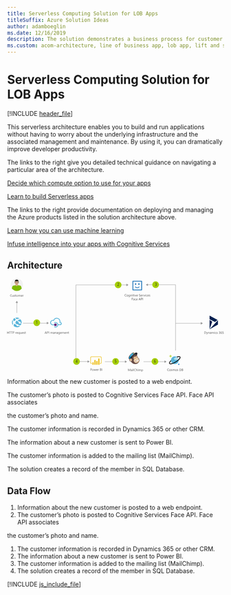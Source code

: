 ```yaml
---
title: Serverless Computing Solution for LOB Apps
titleSuffix: Azure Solution Ideas
author: adamboeglin
ms.date: 12/16/2019
description: The solution demonstrates a business process for customer onboarding. This serverless architecture enables you to build and run applications without having to worry about the underlying infrastructure and the associated management and maintenance. By using it, you can dramatically improve developer productivity.
ms.custom: acom-architecture, line of business app, lob app, lift and shift cloud strategy, cloud migration, cloud innovation, lift and shift solution, lift and shift strategy, interactive-diagram, 'https://azure.microsoft.com/solutions/architecture/onboarding-customers-with-a-cloud-native-serverless-architecture/'
---
```

# Serverless Computing Solution for LOB Apps

[!INCLUDE [header_file](../header.md)]

This serverless architecture enables you to build and run applications without having to worry about the underlying infrastructure and the associated management and maintenance. By using it, you can dramatically improve developer productivity.

The links to the right give you detailed technical guidance on navigating a particular area of the architecture.

[Decide which compute option to use for your apps](/azure/architecture/guide/technology-choices/compute-overview/)

[Learn to build Serverless apps](/azure/azure-functions/)

The links to the right provide documentation on deploying and managing the Azure products listed in the solution architecture above.

[Learn how you can use machine learning](/azure/machine-learning/preview/)

[Infuse intelligence into your apps with Cognitive Services](/azure/#pivot=products&panel=cognitive)

## Architecture

<svg class="architecture-diagram" aria-labelledby="onboarding-customers-with-a-cloud-native-serverless-architecture"  viewbox="0 0 942 405"  xmlns="http://www.w3.org/2000/svg">
    <g fill="none" fill-rule="evenodd">
        <path d="M46.965 105.807L41.73 96.74l-5.237 9.067h4.487v43.143h1.5v-43.143z" fill="#969696"/>
        <path d="M6.22 229.498v4.299H1.15v-4.3h-1.15v9.804h1.15v-4.471H6.22v4.47h1.148v-9.802zm9.516 1.039h-2.83v8.764h-1.149v-8.764H8.934v-1.04h6.802zm7.587 0h-2.83v8.764h-1.149v-8.764h-2.823v-1.04h6.802zm2.687 0v4.02h1.203c.793 0 1.398-.182 1.815-.544.417-.362.626-.874.626-1.535 0-1.294-.766-1.941-2.297-1.941H26.01zm0 5.059v3.705h-1.148v-9.803h2.693c1.048 0 1.86.255 2.437.766.577.51.865 1.23.865 2.16 0 .929-.321 1.69-.961 2.283-.64.592-1.505.889-2.594.889H26.01zm14.027-2.161c-.196-.15-.479-.226-.848-.226-.478 0-.878.226-1.199.677-.322.451-.482 1.067-.482 1.846v3.568h-1.12v-7h1.12v1.443h.027c.16-.493.403-.876.731-1.152a1.669 1.669 0 011.101-.414c.292 0 .515.032.67.096v1.162zm5.316 1.695c-.004-.647-.16-1.15-.468-1.51-.308-.36-.735-.54-1.282-.54-.529 0-.978.188-1.347.567-.369.378-.597.872-.683 1.483h3.78zm1.148.95H41.56c.017.78.227 1.381.628 1.805.401.424.953.636 1.654.636.79 0 1.514-.26 2.175-.78v1.053c-.616.447-1.43.67-2.44.67-.99 0-1.766-.318-2.331-.954-.566-.635-.849-1.53-.849-2.683 0-1.089.31-1.976.927-2.662.618-.686 1.384-1.029 2.3-1.029.917 0 1.625.296 2.126.89.502.591.752 1.414.752 2.466v.588zm6.55.069v-1.02c0-.573-.188-1.058-.564-1.455-.376-.396-.853-.594-1.432-.594-.674 0-1.208.249-1.6.748-.392.499-.588 1.202-.588 2.109 0 .807.189 1.439.568 1.897a1.81 1.81 0 001.463.687c.656 0 1.179-.225 1.569-.673.389-.45.584-1.015.584-1.7zm1.12 6.37h-1.12v-4.422h-.027c-.488.912-1.285 1.367-2.393 1.367-.88 0-1.585-.313-2.116-.94-.53-.626-.796-1.48-.796-2.56 0-1.162.29-2.09.875-2.785.583-.695 1.367-1.043 2.352-1.043.957 0 1.649.379 2.078 1.135h.027v-.971h1.12v10.22zm7.93-3.219h-1.12v-1.107h-.027c-.465.847-1.185 1.271-2.161 1.271-1.668 0-2.502-.994-2.502-2.98V232.3h1.115v4.006c0 1.476.565 2.215 1.695 2.215.547 0 .997-.202 1.35-.605.353-.404.53-.93.53-1.583V232.3h1.12v7zm6.74-4.17c-.003-.647-.16-1.15-.467-1.51-.308-.36-.735-.54-1.282-.54-.53 0-.978.188-1.347.567-.37.378-.597.872-.683 1.483h3.78zm1.149.95h-4.942c.018.78.228 1.381.629 1.805.4.424.953.636 1.654.636.789 0 1.513-.26 2.174-.78v1.053c-.615.447-1.43.67-2.44.67-.99 0-1.766-.318-2.331-.954-.565-.635-.848-1.53-.848-2.683 0-1.089.309-1.976.926-2.662.618-.686 1.384-1.029 2.3-1.029.917 0 1.625.296 2.126.89.502.591.752 1.414.752 2.466v.588zm1.272 2.967v-1.203a3.32 3.32 0 002.017.677c.984 0 1.476-.328 1.476-.985a.856.856 0 00-.126-.475 1.273 1.273 0 00-.342-.345c-.144-.1-.312-.19-.506-.27-.194-.08-.402-.163-.625-.25a8.043 8.043 0 01-.817-.372 2.483 2.483 0 01-.588-.424 1.58 1.58 0 01-.356-.537 1.911 1.911 0 01-.12-.704c0-.328.076-.618.226-.87.15-.254.35-.466.602-.637.25-.17.536-.3.858-.386.32-.087.653-.13.994-.13.606 0 1.149.105 1.627.314v1.135c-.515-.337-1.107-.506-1.777-.506-.21 0-.4.024-.567.072a1.371 1.371 0 00-.434.202.923.923 0 00-.281.311.818.818 0 00-.1.4c0 .182.034.335.1.458s.163.232.29.328c.128.095.283.182.466.26.182.077.389.161.622.252.31.12.588.241.834.366.246.126.455.267.629.424.173.157.306.338.399.543.094.206.14.45.14.732 0 .346-.076.647-.228.902a1.956 1.956 0 01-.612.636c-.256.168-.55.294-.882.376a4.356 4.356 0 01-1.046.123c-.72 0-1.344-.139-1.873-.417m9.611.185c-.264.146-.613.219-1.046.219-1.226 0-1.839-.684-1.839-2.051v-4.143h-1.203v-.957h1.203v-1.71l1.121-.361v2.07h1.764v.958h-1.764v3.945c0 .469.08.804.24 1.005.159.2.423.3.793.3.282 0 .526-.077.731-.232v.957zm88.136-3.712l-1.538-4.177a3.98 3.98 0 01-.15-.656h-.028a3.622 3.622 0 01-.157.656l-1.524 4.177h3.397zm2.687 3.78h-1.272l-1.039-2.748h-4.156l-.978 2.748h-1.278l3.76-9.802h1.19l3.773 9.802zm2.59-8.763v4.02h1.204c.793 0 1.398-.182 1.815-.544.417-.362.626-.874.626-1.535 0-1.294-.766-1.941-2.297-1.941h-1.347zm0 5.059v3.705h-1.147v-9.803h2.693c1.048 0 1.86.255 2.437.766.577.51.865 1.23.865 2.16 0 .929-.321 1.69-.961 2.283-.64.592-1.505.889-2.594.889h-1.292zm6.693 3.704h1.148v-9.803h-1.148zm17.35 0h-1.121v-4.02c0-.774-.12-1.335-.36-1.68-.238-.347-.641-.52-1.206-.52-.478 0-.885.218-1.22.656-.335.437-.502.961-.502 1.572v3.992h-1.121v-4.156c0-1.377-.531-2.065-1.593-2.065-.492 0-.898.206-1.217.62-.32.412-.478.948-.478 1.61v3.991h-1.121v-7h1.12v1.107h.028c.497-.847 1.22-1.27 2.174-1.27a2.027 2.027 0 011.982 1.448c.52-.966 1.295-1.449 2.324-1.449 1.54 0 2.31.95 2.31 2.851v4.313zm6.008-3.54l-1.688.231c-.52.073-.912.202-1.176.387-.264.184-.397.511-.397.981 0 .341.122.621.366.837.244.216.568.325.974.325.556 0 1.015-.195 1.378-.585.362-.389.543-.883.543-1.48v-.697zm1.121 3.54h-1.12v-1.094h-.028c-.488.84-1.206 1.258-2.154 1.258-.697 0-1.243-.184-1.637-.554-.394-.369-.59-.859-.59-1.469 0-1.308.77-2.069 2.31-2.284l2.098-.294c0-1.189-.48-1.784-1.442-1.784-.844 0-1.604.287-2.284.862v-1.149c.688-.437 1.481-.656 2.38-.656 1.644 0 2.467.871 2.467 2.611v4.553zm7.923 0h-1.12v-3.992c0-1.486-.544-2.229-1.628-2.229-.56 0-1.024.211-1.39.633-.368.421-.55.953-.55 1.596v3.992h-1.123v-7h1.122v1.162h.027c.53-.884 1.294-1.326 2.297-1.326.765 0 1.351.247 1.757.742.405.494.608 1.21.608 2.143v4.28zm6.002-3.54l-1.688.231c-.52.073-.912.202-1.176.387-.264.184-.397.511-.397.981 0 .341.122.621.366.837.244.216.568.325.974.325.556 0 1.015-.195 1.378-.585.362-.389.543-.883.543-1.48v-.697zm1.121 3.54h-1.12v-1.094h-.028c-.488.84-1.206 1.258-2.154 1.258-.697 0-1.243-.184-1.637-.554-.394-.369-.59-.859-.59-1.469 0-1.308.77-2.069 2.31-2.284l2.098-.294c0-1.189-.48-1.784-1.442-1.784-.844 0-1.604.287-2.284.862v-1.149c.688-.437 1.481-.656 2.38-.656 1.644 0 2.467.871 2.467 2.611v4.553zm6.966-3.165v-1.032c0-.556-.188-1.032-.564-1.429a1.858 1.858 0 00-1.405-.595c-.693 0-1.235.252-1.627.756-.392.503-.588 1.21-.588 2.115 0 .78.188 1.403.564 1.87.376.467.874.701 1.494.701.63 0 1.141-.223 1.535-.67.394-.447.591-1.019.591-1.716zm1.121 2.604c0 2.571-1.23 3.856-3.69 3.856-.867 0-1.624-.164-2.27-.492v-1.12c.788.436 1.54.655 2.255.655 1.723 0 2.584-.916 2.584-2.748v-.766h-.027c-.534.893-1.336 1.34-2.407 1.34-.87 0-1.57-.31-2.102-.933-.53-.622-.796-1.457-.796-2.505 0-1.19.286-2.136.858-2.837.572-.702 1.354-1.053 2.348-1.053.943 0 1.643.378 2.1 1.135h.026v-.97h1.121v6.438zm6.747-3.609c-.004-.647-.16-1.15-.468-1.51-.308-.36-.735-.54-1.282-.54-.529 0-.978.188-1.347.567-.369.378-.597.872-.683 1.483h3.78zm1.148.95h-4.942c.018.78.228 1.381.63 1.805.4.424.952.636 1.653.636.79 0 1.513-.26 2.174-.78v1.053c-.615.447-1.429.67-2.44.67-.989 0-1.766-.318-2.33-.954-.566-.635-.849-1.53-.849-2.683 0-1.089.31-1.976.926-2.662.618-.686 1.384-1.029 2.301-1.029.916 0 1.624.296 2.125.89.502.591.752 1.414.752 2.466v.588zm11.636 3.22H247v-4.02c0-.774-.12-1.335-.36-1.68-.238-.347-.641-.52-1.206-.52-.478 0-.885.218-1.22.656-.335.437-.502.961-.502 1.572v3.992h-1.121v-4.156c0-1.377-.531-2.065-1.593-2.065-.492 0-.898.206-1.217.62-.32.412-.478.948-.478 1.61v3.991h-1.121v-7h1.12v1.107h.028c.497-.847 1.22-1.27 2.174-1.27a2.027 2.027 0 011.982 1.448c.52-.966 1.295-1.449 2.324-1.449 1.54 0 2.31.95 2.31 2.851v4.313zm6.596-4.17c-.004-.647-.16-1.15-.468-1.51-.308-.36-.735-.54-1.282-.54-.529 0-.978.188-1.347.567-.369.378-.597.872-.683 1.483h3.78zm1.148.95h-4.942c.018.78.228 1.381.63 1.805.4.424.952.636 1.653.636.79 0 1.513-.26 2.174-.78v1.053c-.615.447-1.429.67-2.44.67-.989 0-1.766-.318-2.33-.954-.566-.635-.849-1.53-.849-2.683 0-1.089.31-1.976.926-2.662.618-.686 1.384-1.029 2.301-1.029.916 0 1.624.296 2.125.89.502.591.752 1.414.752 2.466v.588zm7.507 3.22h-1.121v-3.992c0-1.486-.543-2.229-1.627-2.229-.561 0-1.024.211-1.391.633-.367.421-.55.953-.55 1.596v3.992h-1.122v-7h1.122v1.162h.027c.529-.884 1.294-1.326 2.297-1.326.765 0 1.35.247 1.757.742.405.494.608 1.21.608 2.143v4.28zm5.359-.068c-.264.146-.613.219-1.046.219-1.226 0-1.84-.684-1.84-2.051v-4.143h-1.202v-.957h1.203v-1.71l1.12-.361v2.07h1.765v.958h-1.764v3.945c0 .469.08.804.24 1.005.159.2.423.3.793.3.282 0 .526-.077.73-.232v.957z" fill="#525252"/>
        <path d="M54.552 206.769c-3.796 2.95-8.42 4.417-12.82 4.417-6.313 0-12.611-2.934-16.596-8.195-7.143-9.248-5.47-22.48 3.778-29.416a21.09 21.09 0 0112.819-4.399c6.298 0 12.594 2.933 16.597 8.177 7.143 9.248 5.45 22.48-3.778 29.416" fill="#59B4D9"/>
        <path d="M50.548 193.95c1.691 1.898 4.417 2.312 6.521.845 0-.206 0-.206.208-.414 2.105 1.467 3.364 2.52 4.192 2.934.225-.622.432-1.26.64-1.674-.847-.639-2.106-1.69-3.573-2.95.414-1.467.207-2.933-.638-4.4-1.467-1.69-3.986-2.105-5.883-1.052-2.088-1.898-4.607-4.209-6.918-6.522 7.555-4.192 13.024-3.57 13.024-3.57-.844-1.26-1.896-2.312-2.949-3.14-3.364-.432-8.4-.432-14.078 2.518-1.88-1.898-3.778-4.003-5.884-6.314-.828.224-1.88.637-2.725 1.052 1.466 2.312 3.364 4.831 5.676 7.143-1.898 1.483-4.003 3.157-5.884 5.055-.207.413-.43.621-.637.828-1.26-.207-2.312-.207-3.572.224-1.88-4.002-1.673-7.367-1.466-9.04-.846.845-1.467 1.673-2.105 2.726-.62 2.105-.62 5.037.845 8.401-1.69 2.312-1.898 5.47 0 7.781 0 .208.207.414.414.621-.828 2.536-1.259 5.055-1.259 7.367.207.207.207.414.431.622 1.035 1.26 2.312 2.518 3.348 3.364 0-2.312.223-5.676 1.483-9.455 1.053 0 2.088-.207 2.933-.638.638.638 1.26 1.053 1.69 1.484 2.09 1.673 4.193 2.933 6.297 3.985-.206 1.052 0 2.105.622 2.95 1.483 1.881 4.21 2.088 5.883.828.431-.414.845-.62 1.052-1.052 3.158.638 6.09.845 8.195.845.431 0 1.898-2.105 2.743-3.364-1.276.207-5.262.845-10.3-.62-.207-.639-.43-1.26-.845-1.692-1.258-1.88-3.778-2.088-5.468-1.052-1.882-.828-3.779-2.088-5.867-3.779-.223-.206-.638-.62-1.052-.845 1.26-1.88 1.26-4.399.207-6.297.207-.414.622-.62.845-.846 1.881-1.673 3.78-3.139 5.452-4.399l-.206-.207.206.207c2.52 2.52 5.47 4.831 7.988 6.711-.639 1.484-.639 3.365.414 4.831" fill="#FFF"/>
        <path d="M207.385 199.105h-8.9c-4.4 0-8-3.6-8-8.1s3.4-8.1 8-8.1c.799 0 1.7.2 2.7.3l1.7.5.5-1.7c1.6-5.2 6.6-8.4 12.3-8.4 6.9 0 12.2 5.3 12.2 12.2 0 1.1-.2 2.2-.5 3.3l-.7 2.5 2.7-.3h.5c2 0 3.6 1.7 3.6 3.6 0 1.9-1.4 3.3-3.1 3.6h-8.9c-.3-2.5-1.6-4.7-3.3-6.4-2.2-2.2-5.2-3.5-8.3-3.5-2.2 0-4.4.6-6.101 1.7l1.9 3c1.4-.8 2.8-1.1 4.4-1.1 2.2 0 4.4.8 5.8 2.5 1.6 1.6 2.5 3.6 2.5 5.8 0 2.2-.8 4.4-2.5 5.8-1.6 1.7-3.6 2.5-5.8 2.5-1.6 0-3.1-.5-4.4-1.4l-1.9 3c1.9 1.1 4.1 1.9 6.1 1.9 3.1 0 6.1-1.1 8.3-3.4 1.9-1.9 3-4.4 3.3-7h9.3c3.6-.3 6.3-3.4 6.3-7.2 0-3-2.8-5.8-6.1-6.4.2-.6.2-.9.2-1.9 0-8.8-6.2-15.8-16.1-15.8-6.3 0-11.9 3.6-14.2 9.4-.8 0-1.4-.3-2.3-.3-6.5-.1-11.7 4.9-11.7 11.3 0 6.3 5.2 11.3 11.4 11.3h9.8l-.7-3.2z" fill="#59B4D9"/>
        <path d="M209.685 194.806a5.6 5.6 0 110 11.2 5.6 5.6 0 010-11.2" fill="#68217A"/>
        <path d="M517.986 76.926c-.725.383-1.627.574-2.707.574-1.395 0-2.511-.449-3.35-1.346-.838-.898-1.257-2.076-1.257-3.535 0-1.568.47-2.834 1.415-3.8.943-.967 2.139-1.45 3.588-1.45.93 0 1.7.135 2.31.404v1.223a4.686 4.686 0 00-2.323-.588c-1.126 0-2.038.376-2.738 1.128-.7.752-1.05 1.757-1.05 3.015 0 1.194.328 2.146.982 2.854.653.71 1.51 1.063 2.573 1.063.985 0 1.837-.219 2.557-.656v1.114zm4.853-5.81c-.72 0-1.29.245-1.709.735-.419.49-.629 1.165-.629 2.027 0 .829.212 1.483.636 1.962.424.478.991.717 1.702.717.725 0 1.282-.234 1.671-.704.39-.47.585-1.137.585-2.003 0-.875-.195-1.55-.585-2.023-.389-.474-.946-.711-1.67-.711m-.083 6.385c-1.035 0-1.86-.327-2.478-.981-.618-.654-.926-1.521-.926-2.601 0-1.176.321-2.095.964-2.755.642-.661 1.51-.991 2.604-.991 1.043 0 1.858.32 2.444.964.585.642.878 1.533.878 2.672 0 1.117-.315 2.01-.946 2.683-.632.673-1.478 1.009-2.54 1.009m10.131-3.33V73.14c0-.556-.188-1.032-.564-1.429a1.858 1.858 0 00-1.405-.595c-.693 0-1.235.252-1.627.756-.392.503-.588 1.21-.588 2.115 0 .78.188 1.403.564 1.87.376.467.874.701 1.494.701.63 0 1.141-.223 1.535-.67.394-.447.591-1.019.591-1.716zm1.121 2.604c0 2.571-1.23 3.856-3.69 3.856-.867 0-1.624-.164-2.27-.492v-1.12c.788.436 1.54.655 2.255.655 1.723 0 2.584-.916 2.584-2.748v-.766h-.027c-.534.893-1.336 1.34-2.407 1.34-.87 0-1.57-.31-2.102-.933-.53-.622-.796-1.457-.796-2.505 0-1.19.286-2.136.858-2.837.572-.702 1.354-1.053 2.348-1.053.943 0 1.643.378 2.1 1.135h.026v-.97h1.121v6.438zm8.08.561h-1.12v-3.992c0-1.486-.544-2.229-1.628-2.229-.56 0-1.024.211-1.39.633-.368.421-.55.953-.55 1.596v3.992h-1.123v-7h1.122v1.162h.027c.53-.884 1.294-1.326 2.297-1.326.765 0 1.351.247 1.757.742.405.494.608 1.21.608 2.143v4.28zm2.113 0h1.121v-7h-1.121v7zm.574-8.777a.709.709 0 01-.513-.205.694.694 0 01-.212-.52c0-.209.071-.383.212-.523a.703.703 0 01.513-.208.724.724 0 01.738.731.694.694 0 01-.215.513.72.72 0 01-.523.212zm6.063 8.709c-.264.146-.613.219-1.046.219-1.226 0-1.839-.684-1.839-2.051v-4.143h-1.203v-.957h1.203v-1.709l1.121-.362v2.071h1.764v.957h-1.764v3.945c0 .469.08.804.24 1.005.16.2.423.3.793.3.282 0 .526-.077.731-.232v.957zm1.498.068h1.121v-7h-1.121v7zm.574-8.777a.709.709 0 01-.513-.205.694.694 0 01-.212-.52c0-.209.071-.383.212-.523a.703.703 0 01.513-.208.724.724 0 01.738.731.694.694 0 01-.215.513.72.72 0 01-.523.212zm8.319 1.777l-2.789 7h-1.101l-2.652-7h1.23l1.778 5.086c.132.373.214.7.246.977h.027c.046-.35.119-.667.219-.95l1.859-5.113h1.183zm5.61 2.83c-.003-.646-.16-1.15-.467-1.51-.308-.36-.735-.54-1.282-.54-.53 0-.978.188-1.347.567-.37.378-.597.872-.683 1.483h3.78zm1.149.95h-4.942c.018.78.228 1.382.629 1.806.4.424.953.636 1.654.636.789 0 1.513-.26 2.174-.78v1.052c-.615.448-1.43.67-2.44.67-.99 0-1.766-.317-2.331-.953-.565-.635-.848-1.53-.848-2.683 0-1.09.309-1.976.926-2.662.618-.686 1.384-1.03 2.3-1.03.917 0 1.625.297 2.126.89.502.592.752 1.415.752 2.467v.588zm5.223 2.824v-1.354c.155.137.34.26.557.37.216.109.444.2.684.276.239.076.479.134.72.175.243.04.466.06.67.06.707 0 1.235-.13 1.583-.392.349-.262.523-.64.523-1.131 0-.264-.058-.495-.174-.691a1.962 1.962 0 00-.482-.536 4.766 4.766 0 00-.728-.465c-.28-.148-.582-.304-.906-.468-.342-.174-.66-.35-.957-.527a4.094 4.094 0 01-.772-.588 2.441 2.441 0 01-.516-.728 2.239 2.239 0 01-.188-.953c0-.447.098-.835.294-1.166.195-.33.453-.602.772-.817a3.517 3.517 0 011.09-.478 4.987 4.987 0 011.248-.157c.966 0 1.67.116 2.112.348v1.292c-.578-.401-1.322-.601-2.228-.601-.251 0-.502.026-.752.078a2.124 2.124 0 00-.67.257c-.196.118-.356.27-.48.458s-.183.414-.183.683c0 .25.047.468.14.65.093.182.23.348.414.499.182.15.404.296.666.437.262.14.564.297.906.465.35.173.683.356.998.547.314.19.59.403.827.636.237.232.425.489.564.772.139.283.208.606.208.97 0 .484-.094.893-.283 1.228a2.334 2.334 0 01-.766.817 3.34 3.34 0 01-1.111.454 6.043 6.043 0 01-1.326.14c-.155 0-.346-.012-.574-.037a8.095 8.095 0 01-.697-.11 5.663 5.663 0 01-.674-.177 2.116 2.116 0 01-.51-.236m12.224-3.773c-.004-.648-.161-1.152-.468-1.512-.308-.36-.735-.54-1.282-.54-.53 0-.978.19-1.347.569-.37.377-.597.871-.683 1.482h3.78zm1.148.95h-4.942c.018.778.228 1.38.629 1.804.4.425.953.637 1.654.637.789 0 1.513-.26 2.174-.78v1.052c-.615.448-1.43.67-2.44.67-.99 0-1.766-.317-2.331-.953-.565-.635-.848-1.53-.848-2.683 0-1.09.309-1.976.926-2.662.618-.686 1.384-1.03 2.3-1.03.917 0 1.625.297 2.126.89.502.592.752 1.415.752 2.467v.588zm5.346-2.646c-.196-.15-.48-.226-.848-.226-.478 0-.878.226-1.2.677-.321.451-.481 1.067-.481 1.846v3.568h-1.121v-7h1.12v1.443h.028c.16-.493.403-.876.73-1.152a1.669 1.669 0 011.102-.414c.292 0 .515.032.67.096v1.162zm7.28-1.135l-2.79 7h-1.1l-2.652-7h1.23l1.777 5.086c.132.373.214.7.246.977h.027c.046-.35.12-.667.22-.95l1.859-5.113h1.183zm1.203 7h1.121v-7h-1.121v7zm.574-8.777a.709.709 0 01-.513-.205.694.694 0 01-.212-.52c0-.209.071-.383.212-.523a.703.703 0 01.513-.208.724.724 0 01.738.731.694.694 0 01-.215.513.72.72 0 01-.523.212zm7.588 8.456c-.538.324-1.176.485-1.914.485-.998 0-1.804-.324-2.417-.974-.612-.649-.92-1.49-.92-2.526 0-1.152.332-2.079.992-2.778.66-.7 1.543-1.05 2.646-1.05.615 0 1.157.114 1.627.342v1.148c-.52-.364-1.076-.546-1.668-.546-.716 0-1.303.256-1.761.77-.458.511-.687 1.185-.687 2.02 0 .82.216 1.466.646 1.94.43.474 1.009.711 1.733.711.61 0 1.185-.203 1.723-.608v1.066zm6.173-3.849c-.004-.646-.161-1.15-.468-1.51-.308-.36-.735-.54-1.282-.54-.53 0-.978.188-1.347.567-.37.378-.597.872-.683 1.483h3.78zm1.148.95h-4.942c.018.78.228 1.382.629 1.806.4.424.953.636 1.654.636.789 0 1.513-.26 2.174-.78v1.052c-.615.448-1.43.67-2.44.67-.99 0-1.766-.317-2.331-.953-.565-.635-.848-1.53-.848-2.683 0-1.09.309-1.976.926-2.662.618-.686 1.384-1.03 2.3-1.03.917 0 1.625.297 2.126.89.502.592.752 1.415.752 2.467v.588zm1.272 2.968V75.88a3.32 3.32 0 002.017.678c.984 0 1.476-.329 1.476-.986a.856.856 0 00-.126-.474 1.273 1.273 0 00-.342-.345c-.144-.1-.312-.19-.506-.27-.194-.08-.402-.163-.625-.25a8.043 8.043 0 01-.817-.372 2.483 2.483 0 01-.588-.424 1.58 1.58 0 01-.356-.537 1.911 1.911 0 01-.12-.705c0-.327.076-.617.226-.87.15-.253.35-.465.602-.636.25-.171.536-.3.858-.386.32-.087.653-.13.994-.13.606 0 1.149.105 1.627.314v1.135c-.515-.337-1.107-.506-1.777-.506-.21 0-.4.024-.567.072a1.371 1.371 0 00-.434.202.923.923 0 00-.281.31.818.818 0 00-.1.4c0 .183.034.336.1.459s.163.232.29.328c.128.095.283.182.466.259.182.078.389.162.622.253.31.119.588.24.834.366s.455.267.629.424c.173.157.306.338.399.543.094.206.14.449.14.732 0 .346-.076.647-.228.902a1.956 1.956 0 01-.612.636c-.256.168-.55.294-.882.376a4.356 4.356 0 01-1.046.123c-.72 0-1.344-.14-1.873-.417m-70.524 8.288h-3.828v3.392h3.54v1.032h-3.54v4.34h-1.15v-9.802h4.978zm5.08 5.223l-1.688.232c-.52.073-.912.202-1.176.387-.264.184-.397.511-.397.981 0 .341.122.621.366.837.244.216.568.325.974.325.556 0 1.015-.195 1.378-.585.362-.389.543-.883.543-1.48v-.697zm1.121 3.541h-1.12v-1.094h-.028c-.488.84-1.206 1.258-2.154 1.258-.697 0-1.243-.184-1.637-.554-.394-.369-.59-.859-.59-1.469 0-1.308.77-2.069 2.31-2.284l2.098-.294c0-1.189-.48-1.784-1.442-1.784-.844 0-1.604.287-2.284.862v-1.149c.688-.437 1.481-.656 2.38-.656 1.644 0 2.467.871 2.467 2.611v4.553zm6.884-.321c-.538.324-1.176.485-1.914.485-.998 0-1.804-.324-2.417-.974-.612-.65-.919-1.491-.919-2.526 0-1.152.331-2.08.991-2.778.661-.7 1.543-1.05 2.646-1.05.615 0 1.157.114 1.627.342v1.148c-.52-.364-1.076-.546-1.668-.546-.716 0-1.303.256-1.761.769-.458.512-.687 1.186-.687 2.02 0 .82.216 1.467.646 1.94.431.475 1.009.712 1.733.712.611 0 1.185-.203 1.723-.608v1.066zm6.173-3.849c-.004-.647-.161-1.15-.468-1.51-.308-.36-.735-.54-1.282-.54-.53 0-.978.188-1.347.567-.37.378-.597.872-.683 1.483h3.78zm1.148.95h-4.942c.018.78.228 1.381.629 1.805.4.424.953.636 1.654.636.789 0 1.513-.26 2.174-.78v1.053c-.615.447-1.43.67-2.44.67-.99 0-1.766-.318-2.331-.954-.565-.635-.848-1.53-.848-2.683 0-1.089.309-1.976.926-2.662.618-.686 1.384-1.029 2.3-1.029.917 0 1.625.296 2.126.89.502.591.752 1.414.752 2.466v.588zm10.582-.56l-1.538-4.177a3.98 3.98 0 01-.15-.656h-.028a3.622 3.622 0 01-.157.656l-1.524 4.177h3.397zm2.687 3.78h-1.272l-1.039-2.748h-4.156l-.978 2.748h-1.278l3.76-9.802h1.19l3.773 9.802zm2.59-8.763v4.02h1.204c.793 0 1.398-.183 1.815-.545.417-.361.626-.873.626-1.534 0-1.294-.766-1.941-2.297-1.941h-1.347zm0 5.058v3.706h-1.147v-9.804h2.693c1.048 0 1.86.256 2.437.767.577.51.865 1.23.865 2.16 0 .928-.321 1.69-.961 2.282-.64.593-1.505.89-2.594.89h-1.292zm6.694 3.705h1.148v-9.803h-1.148zM363.404 390.811v4.02h1.203c.793 0 1.398-.182 1.815-.544.417-.362.626-.874.626-1.535 0-1.294-.766-1.941-2.297-1.941h-1.347zm0 5.059v3.705h-1.148v-9.803h2.693c1.048 0 1.86.255 2.437.766.577.51.865 1.23.865 2.16 0 .929-.32 1.691-.96 2.283-.64.592-1.506.889-2.595.889h-1.292zm9.032-2.516c-.72 0-1.29.245-1.709.735-.419.49-.629 1.165-.629 2.027 0 .829.212 1.483.636 1.962.424.478.991.717 1.702.717.725 0 1.282-.234 1.671-.704.39-.469.585-1.137.585-2.003 0-.875-.195-1.549-.585-2.023-.389-.474-.946-.711-1.671-.711m-.082 6.385c-1.035 0-1.86-.327-2.478-.981-.618-.654-.926-1.521-.926-2.601 0-1.176.321-2.095.964-2.755.642-.661 1.51-.991 2.604-.991 1.043 0 1.858.321 2.444.964.585.642.878 1.533.878 2.672 0 1.117-.315 2.011-.946 2.683-.632.673-1.478 1.009-2.54 1.009m14.096-7.164l-2.1 7h-1.161l-1.442-5.011a3.213 3.213 0 01-.11-.65h-.027a3.088 3.088 0 01-.143.637l-1.566 5.024h-1.121l-2.12-7h1.177l1.449 5.264c.045.159.078.369.096.629h.054c.014-.201.055-.415.123-.643l1.614-5.25h1.025l1.449 5.277c.046.169.08.379.103.629h.054c.01-.177.048-.387.117-.63l1.422-5.276h1.107zm5.72 2.83c-.004-.647-.161-1.151-.468-1.511-.308-.36-.735-.54-1.282-.54-.53 0-.978.189-1.347.568-.37.378-.597.872-.683 1.483h3.78zm1.148.95h-4.942c.018.779.228 1.38.629 1.805.4.424.953.636 1.654.636.789 0 1.513-.26 2.174-.78v1.053c-.615.447-1.43.67-2.44.67-.99 0-1.766-.318-2.331-.954-.565-.635-.848-1.53-.848-2.683 0-1.09.309-1.976.926-2.662.618-.686 1.384-1.03 2.3-1.03.917 0 1.625.297 2.126.89.502.592.752 1.415.752 2.467v.588zm5.346-2.646c-.196-.15-.479-.226-.848-.226-.478 0-.878.226-1.199.677-.322.451-.482 1.067-.482 1.846v3.568h-1.12v-7h1.12v1.443h.027c.16-.493.403-.876.731-1.152a1.669 1.669 0 011.101-.414c.292 0 .515.032.67.096v1.162zm6.35 1.3v3.526h1.56c.674 0 1.197-.159 1.568-.478.372-.319.558-.757.558-1.313 0-1.157-.79-1.736-2.366-1.736h-1.32zm0-4.198v3.165h1.177c.629 0 1.123-.152 1.483-.455.36-.303.54-.73.54-1.282 0-.952-.626-1.428-1.88-1.428h-1.32zm-1.147 8.763v-9.802h2.789c.847 0 1.52.207 2.016.622.497.414.745.954.745 1.62 0 .556-.15 1.04-.451 1.45-.301.41-.715.701-1.244.874v.027c.66.078 1.189.328 1.586.75.396.42.595.97.595 1.643 0 .838-.301 1.518-.903 2.037-.601.52-1.36.78-2.276.78h-2.857zm8.025.001h1.148v-9.803h-1.148z" fill="#525252"/>
        <path d="M404.618 369.22h-.986v-1.966h.986a3.788 3.788 0 003.782-3.782v-20.088a3.788 3.788 0 00-3.782-3.782h-37.253a3.789 3.789 0 00-3.784 3.782v20.086a3.789 3.789 0 003.784 3.782h.983v1.966h-.983a5.751 5.751 0 01-5.75-5.746v-20.088a5.756 5.756 0 015.75-5.75h37.253a5.755 5.755 0 015.748 5.75v20.086a5.753 5.753 0 01-5.748 5.75" fill="#EDBD11"/>
        <path d="M373.404 374.125a2.67 2.67 0 002.67-2.669l-.002-6.153a2.67 2.67 0 00-5.339.002l.002 6.151a2.67 2.67 0 002.67 2.67m8.39 0a2.67 2.67 0 002.669-2.67l-.002-15.794a2.669 2.669 0 10-5.337 0v15.794a2.67 2.67 0 002.67 2.67m16.784-.078a2.67 2.67 0 002.67-2.67l-.003-22.366a2.67 2.67 0 00-5.339 0l.002 22.368a2.672 2.672 0 002.67 2.668m-8.39.077a2.67 2.67 0 002.67-2.669l-.002-11.73a2.67 2.67 0 00-5.339 0l.003 11.73a2.668 2.668 0 002.669 2.67" fill="#EDBD11"/>
        <path d="M535.657 400.883h-1.142v-6.576c0-.52.032-1.155.096-1.907h-.027c-.11.441-.208.758-.294.95l-3.35 7.533h-.56l-3.343-7.479c-.096-.218-.194-.553-.294-1.004h-.027c.036.392.054 1.032.054 1.921v6.562h-1.107v-9.803h1.517l3.008 6.836c.233.524.383.916.45 1.176h.042c.196-.538.353-.939.472-1.203l3.069-6.809h1.436v9.803zm6.316-3.54l-1.688.231c-.52.073-.912.202-1.176.387-.264.184-.397.511-.397.981 0 .341.122.621.366.837.244.216.568.325.974.325.556 0 1.015-.195 1.378-.585.362-.389.543-.883.543-1.48v-.697zm1.121 3.54h-1.12v-1.094h-.028c-.488.84-1.206 1.258-2.154 1.258-.697 0-1.243-.184-1.637-.554-.394-.369-.59-.859-.59-1.469 0-1.308.77-2.069 2.31-2.284l2.098-.294c0-1.189-.48-1.784-1.442-1.784-.844 0-1.604.287-2.284.862v-1.149c.688-.437 1.481-.656 2.38-.656 1.644 0 2.467.871 2.467 2.611v4.553zm2.113 0h1.121v-7h-1.121v7zm.574-8.777a.709.709 0 01-.513-.205.694.694 0 01-.212-.52c0-.209.071-.383.212-.523a.703.703 0 01.513-.208.724.724 0 01.738.731.694.694 0 01-.215.513.72.72 0 01-.523.212zm2.816 8.777h1.121V390.52h-1.121zm10.213-.41c-.725.383-1.627.574-2.707.574-1.395 0-2.51-.449-3.35-1.346-.838-.898-1.257-2.076-1.257-3.535 0-1.568.471-2.834 1.415-3.8.943-.967 2.14-1.45 3.588-1.45.93 0 1.7.135 2.311.404v1.223a4.686 4.686 0 00-2.324-.588c-1.126 0-2.038.376-2.738 1.128-.7.752-1.049 1.757-1.049 3.015 0 1.194.327 2.146.981 2.854.653.71 1.511 1.063 2.573 1.063.985 0 1.837-.219 2.557-.656v1.114zm7.656.41h-1.12v-4.033c0-1.459-.544-2.188-1.628-2.188-.547 0-1.007.211-1.38.633-.374.421-.56.963-.56 1.623v3.965h-1.123V390.52h1.122v4.525h.027c.537-.884 1.303-1.326 2.297-1.326 1.576 0 2.365.95 2.365 2.851v4.313zm2.113 0h1.121v-7h-1.121v7zm.574-8.777a.709.709 0 01-.513-.205.694.694 0 01-.212-.52c0-.209.071-.383.212-.523a.703.703 0 01.513-.208.724.724 0 01.738.731.694.694 0 01-.215.513.72.72 0 01-.523.212zm12.756 8.777h-1.121v-4.02c0-.774-.12-1.335-.36-1.68-.238-.347-.641-.52-1.206-.52-.478 0-.885.218-1.22.656-.335.437-.502.961-.502 1.572v3.992h-1.121v-4.156c0-1.377-.531-2.065-1.593-2.065-.492 0-.898.206-1.217.62-.32.412-.478.948-.478 1.61v3.991h-1.121v-7h1.12v1.107h.028c.497-.847 1.22-1.27 2.174-1.27a2.027 2.027 0 011.982 1.448c.52-.966 1.295-1.449 2.324-1.449 1.54 0 2.31.95 2.31 2.851v4.313zm3.24-3.835v.978c0 .578.188 1.07.564 1.473.376.403.853.605 1.432.605.679 0 1.21-.26 1.596-.78.386-.519.578-1.24.578-2.167 0-.779-.18-1.39-.54-1.832-.36-.442-.848-.663-1.463-.663-.652 0-1.176.227-1.572.68-.397.454-.595 1.022-.595 1.706m.027 2.823h-.027v4.232h-1.121v-10.22h1.12v1.23h.028c.552-.929 1.358-1.394 2.42-1.394.903 0 1.607.313 2.113.94.505.626.758 1.466.758 2.52 0 1.17-.284 2.108-.854 2.812-.57.704-1.35 1.056-2.338 1.056-.907 0-1.606-.392-2.1-1.176" fill="#525252"/>
        <path d="M569.775 366.802v.78h.207v-.563l.17.563h.176l.17-.565v.565h.206v-.78h-.325l-.138.449-.143-.45h-.323zm-.528.187v.593h.226v-.593h.233v-.187h-.689v.187h.23zm5.737-10.693c-.039.128-3.723 14.286-18.195 14.282-12.512-.004-18.442-10.88-18.442-10.88a6.462 6.462 0 01-2.603-.391c-3.67-1.348-5.432-5.547-4.165-9.07l-2.018-1.542c-7.814-5.953 14.323-33.195 22.152-27.031l1.87 1.504c2.81-1.707 5.592-2.63 7.856-2.63 1.607 0 2.95.465 3.856 1.445 2.032 2.2 1.301 6.4-1.473 10.654.597.567 1.091 1.337 1.444 2.102.882.68 1.453 1.715 1.738 3.144.316 1.588.381 3.852.581 4.824.748.338.428.182 1.226.58.832.416 1.845.922 2.964 1.999 1.99.499 2.75 2.614 1.586 4.058-.03.039-.172.205-.317.37.034.092.416.71.691 1.969.824.195 1.481.703 1.826 1.439.596 1.44-.577 3.174-.577 3.174z" fill="#684C46"/>
        <path d="M568.852 362.52c3.925-3.084 4.61-6.798 4.676-6.926.966-1.158.703-2.3-.572-2.3-.407 0-.713.107-.713.107s.005-1.69-.778-3.006c-.602.677-2.275 2.021-4.47 3.062-2.06.978-4.806 1.834-8.21 1.947-.954.042-1.543-.113-1.875.997-.106.393-.06.976.019 1.145.269.92.97 1.326 1.894 1.541.7.163 1.444.178 1.444.178 6.904.194 12.447-5.191 12.514-5.235.064-.053.117-.115.117-.115l-.068.159c-1 2.242-6.771 6.309-12.518 6.193l-.02.006c-1.332-.005-2.951-.348-3.794-1.392-1.332-1.652-.64-4.398 1.484-4.462l.708-.017c5.256-.162 9.973-2.092 13.349-6.125.464-.577-.054-1.369-1.061-1.394a.03.03 0 01-.023-.01c-1.194-1.277-2.242-1.729-3.175-2.203-1.956-.997-1.773-.136-2.228-4.969-.123-1.304-.37-3.081-1.514-3.762a1.857 1.857 0 00-.968-.255c-.337 0-.501.068-.568.083-.628.139-.983.494-1.43.906-2.111 1.947-3.797 1.418-6.316 1.396-2.365-.021-4.453 1.629-4.852 4.162v.002c-.195 1.326-.07 2.673.137 3.279 0 0-.64-.427-.946-.805.37 2.314 2.482 3.827 2.482 3.827-.332.076-.811.045-.811.045.002.002 1.205.953 2.249 1.285-.271.17-1.648 1.528-2.358 3.398-.664 1.75-.394 3.85-.394 3.85l.577-.86s-.377 1.917.353 3.773c.242-.552.77-1.538.77-1.538s-.084 2.059.908 3.744c.025-.389.173-1.379.173-1.379s.569 1.757 1.882 2.986c2.459 2.182 8.97 2.576 13.926-1.318M541.3 350.968c.316-.801.475-1.459.475-1.459.36 1.103.545 2.263.473 3.436.298-.398.62-1.147.62-1.147.556 3.276-1.834 6.274-4.984 6.274-2.796 0-5.063-2.386-5.063-5.33s2.267-5.33 5.063-5.33a4.84 4.84 0 012.037.449s1.077.543 1.379 3.107" fill="#F5DCBA"/>
        <path d="M532.336 348.737c-.02-.005-1.905-1.39-2.173-1.845-1.586-2.676 1.173-8.175 3.137-11.3 4.853-7.724 12.932-13.82 16.6-12.948l3.768 1.945a30.443 30.443 0 00-3.726 2.62l-.8.673s-2.342 1.576-3.507 2.569c-4.668 3.983-9.264 10.149-10.968 16.1 0 0-1.4.696-2.33 2.186" fill="#0788BF"/>
        <path d="M549.901 322.644c-3.669-.871-11.747 5.225-16.6 12.948l-.004.007.02.003 3.866 3.044c4.246-6.74 9.583-10.216 9.734-10.318l-.614-4.125 1.15-.55 2.303.746-.175-.77.32-.986z" fill="#46B8E3"/>
        <path d="M553.669 324.588l-3.726 2.62-.26.204-3.304-2.699-.075-.51 1.148-.55c.059.018 2.214.717 2.305.746l.039-1.43.105-.326 1.009-.387c0 .001 2.755 2.33 2.759 2.332" fill="#FFD14F"/>
        <path d="M561.02 322.018c-2.464 0-5.229 1.296-7.352 2.57-.297.175-.592.359-.882.545l-1.11-.93.404 1.401c-.154.105-.302.209-.448.313l-2.294-.701 1.518 1.271c-.347.263-.656.509-.913.721l-3.64-3.005.193 1.347 2.645 2.331s-2.341 1.576-3.506 2.57c-4.667 3.983-9.263 10.149-10.968 16.101l.097-.055c.014-.007.027-.013.04-.021l.142-.073c.03-.015.06-.031.092-.045a3.123 3.123 0 01.232-.105c.053-.022.105-.043.158-.063l.073-.027c.078-.028.155-.054.231-.077 1.159-.345 2.735-.568 4.581.216.927-2.337 2.033-4.715 3.778-7 1.415-1.853 2.775-3.508 4.408-4.417 3.09-2.904 11.42-5.982 14.089-3.314.631-1.032 1.178-2.009 1.629-3.234 1.115-2.946 1.135-6.319-3.197-6.319" fill="#122030"/>
        <path d="M550.446 324.623l-.545-1.98-.32.987.191.775z" fill="#122030"/>
        <path d="M556.06 323.31c1.347-.62 2.789-1.11 4.172-1.251-1.374.309-3.048 1.02-5.031 2.234-.05.029-4.694 3.163-7.532 5.978-1.546 1.535-7.756 8.982-7.754 8.976 1.137-2.148 1.885-3.203 3.682-5.462a50.727 50.727 0 013.21-3.67 41.1 41.1 0 011.127-1.122c.144-.138 3.389-3.461 8.127-5.683m16.182 30.09s.005-1.691-.778-3.007c-.602.678-2.275 2.02-4.47 3.063-2.06.978-4.806 1.833-8.21 1.947-.953.04-1.543-.114-1.875.997a1.858 1.858 0 00-.052.313v.01h-.001a3.356 3.356 0 00-.005.376v.006l.001.018a2.776 2.776 0 00.013.145l.001.008c.022.176.057.258.061.267v.002l.005.015c.272.909.971 1.312 1.89 1.525.7.163 1.443.179 1.443.179 5.633.157 10.36-3.398 11.946-4.737.028-.375.043-.643.03-1.128" fill="#FFF"/>
        <path d="M539.648 355.011c.002 0 .003-.002.004-.003.3-.32.425-.77.353-1.2-.11-.618-.81-.743-1.273-1.222l-.021-.024-.023-.025-.002-.002a1.038 1.038 0 01-.264-.755c.038-.632.598-.81.89-.693 0 0 .346.082.614.456-.04-.125-.032-.324-.242-.622-.344-.487-1.134-.983-2.255-.746-.206.044-.092.02-.295.077a.97.97 0 00-.086.028c-.064.03-.124.051-.18.081-.031.017-.2.093-.401.246-1.26 1.626.874 4.574 3.18 4.404m27.469.458c-.014 0-.031.004-.053.01-.572.132-6.476 2.418-10.206 1.246-.017.204-.011.633.072.82v.001c.565.113 1.28.185 2.109.185 4.91 0 8.448-2.232 8.078-2.262m-.685-11.459c-.555-.398-.576-1.094-.88-4.31-.095-1.025-.27-2.345-.897-3.192-.13-.114-.312-.244-.575-.244-.397-.018-.845.393-1.1.674-.722 1.041-1.41 1.712-2.629 2.292a7.917 7.917 0 01-3.623.723c-.892-.028-1.67-.175-2.435-.185-1.417-.022-2.646.437-3.54 1.568-.614.775-.86 1.594-.94 2.57.003.117.01.228.015.332.01.155.025.303.042.442.062.494.152.751.152.751l-.001.011a.93.93 0 00.023.07s-.642-.427-.95-.805c.31 1.93 1.829 3.301 2.326 3.704l.086.068.007.006.065.05c-.333.075-.812.043-.812.043.002.002 1.205.954 2.25 1.286 1.386-1.17 2.956-1.62 4.245-1.76a34.696 34.696 0 012.525-1.42c-.274-1.702 1.235-3.416 3.134-3.58 1.433-.104 2.13.538 2.63 1.224.274-.087.58-.18.924-.282a.427.427 0 01-.042-.036m-10.511 12.127c.254-.94.968-1.685 2.062-1.718l.708-.017c5.256-.162 9.973-2.093 13.349-6.125.463-.577-.054-1.37-1.061-1.394h-.014c-.17.18-.201.51-.482 1-1.027 1.785-2.448 2.601-4.343 3.547-5.807 2.892-8.82 1.546-10.028 3.317-.352.521-.36 1.103-.191 1.39m8.417-11.52c-.801-.572-2.13-.118-2.422.827.462.023.957.374.926.823a1.774 1.774 0 011.246-.487c-.217-.35-.107-.956.25-1.164m4.515 17.904c-.674.53-1.376.98-2.094 1.356-1.658-.63-2.675-1.973-2.675-1.973s1.42-.336 3.322-1.303c2.31-1.174 4.472-2.87 6.123-5.006-.067.127-.751 3.842-4.676 6.926" fill="#EABE8D"/>
        <path d="M549.828 334.076c5.45-3.532 10.895-3.938 12.76-2.504a1.384 1.384 0 00-.045-.116c-.474-1.006-1.578-1.708-2.563-1.99.172.18.422.508.524.703a7.842 7.842 0 00-2.76-1.173s.122.088.143.108c.205.191.478.493.59.753-.985-.396-2.229-.617-3.295-.412l-.133.031.17.043c.353.105.857.321 1.08.616-1.77-.31-3.715.033-4.765.62.135-.006.134-.007.248-.004.386.011 1.164.063 1.49.271-1.116.227-2.73.726-3.599 1.473.153-.017 1.024-.128 1.381-.07-4.785 2.737-6.962 6.876-6.962 6.876 1.41-1.838 3.24-3.607 5.736-5.225m11.595 11.687c-.158.29.035.7.43.916.397.217.846.16 1.004-.13.16-.289-.034-.7-.43-.916-.396-.218-.846-.16-1.004.13m3.165-1.153c-.288-.045-.572.24-.633.634-.062.395.122.752.41.797.287.045.571-.239.633-.634.061-.395-.122-.752-.41-.797m-25.403 7.52a.462.462 0 01-.187-.27c-.044-.204-.022-.323.153-.445.134-.092.242-.136.242-.194.007-.109-.442-.222-.756.087-.26.278-.343.857.073 1.308.463.5 1.182.618 1.295 1.246.014.09.025.188.018.286.001.112-.036.274-.038.284-.139.607-.715 1.186-1.665 1.038-.175-.025-.288-.047-.322.002-.073.102.334.567 1.08.55.728-.015 1.451-.56 1.683-1.38.003-.012.071-.245.077-.453a1.868 1.868 0 00-.028-.479c-.189-1.053-1.236-1.27-1.625-1.58m.166-1.504c.143.113.251.234.333.348.266.377.181.598.29.705a.14.14 0 00.153.027c.15-.062.224-.302.24-.47.037-.404-.176-.856-.458-1.177-.174-.2-.4-.388-.67-.539a2.8 2.8 0 00-.932-.319 3.49 3.49 0 00-1.348.076h.001c-.084.024-.189.046-.278.081-.974.38-1.615 1.077-1.9 2v.001a3.497 3.497 0 00-.068 1.75c.083.375.251.8.513 1.077l.001.001c.33.356.69.288.536-.043-.037-.09-.236-.465-.262-1.143a3.34 3.34 0 01.206-1.325c.09-.228.214-.45.374-.649.331-.405.737-.586.785-.612.057-.03.116-.05.181-.08a.574.574 0 01.086-.03c.204-.057.09-.032.296-.076.778-.165 1.448.015 1.921.397m18.638-4.439c-.316-.242-.9-.405-1.507-.302-.127.02-.244.06-.36.09a2.074 2.074 0 00-.801.463c-.24.234-.309.451-.24.504.07.054.236-.027.494-.13.866-.36 1.48-.37 2.062-.33.282.02.47.036.513-.04.032-.053-.025-.152-.16-.255m.23-1.183c.105.155.133.273.09.322-.086.1-.39-.036-.843-.21-1.157-.433-2.008-.499-3.517.072-.38.146-.65.258-.78.24-.213-.033-.008-.42.455-.795.93-.743 2.207-.973 3.3-.567.476.177 1.012.527 1.294.938" fill="#9C7356"/>
        <path d="M562.688 341.794c-.008-.375.052-.996.405-1.112.605-.209 1.405 1.338 1.442 2.713a3.026 3.026 0 00-1.618-.29 4.68 4.68 0 01-.23-1.31" fill="#684C46"/>
        <path d="M703.295 399.816c-.725.383-1.627.574-2.707.574-1.395 0-2.51-.45-3.35-1.346-.838-.898-1.257-2.076-1.257-3.535 0-1.568.471-2.834 1.415-3.8.943-.967 2.14-1.45 3.588-1.45.93 0 1.7.135 2.311.404v1.223a4.686 4.686 0 00-2.324-.588c-1.126 0-2.038.376-2.738 1.128-.7.752-1.049 1.757-1.049 3.015 0 1.194.327 2.146.981 2.854.653.709 1.511 1.063 2.573 1.063.985 0 1.837-.22 2.557-.656v1.114zm4.854-5.81c-.72 0-1.29.244-1.71.734-.418.49-.628 1.165-.628 2.027 0 .83.212 1.483.636 1.962.424.478.99.717 1.702.717.725 0 1.282-.234 1.67-.704.39-.469.586-1.137.586-2.003 0-.875-.195-1.549-.585-2.023-.39-.474-.946-.71-1.671-.71m-.082 6.384c-1.035 0-1.86-.327-2.478-.98-.618-.655-.926-1.522-.926-2.602 0-1.176.32-2.095.964-2.755.642-.66 1.51-.99 2.604-.99 1.043 0 1.858.32 2.444.963.585.642.878 1.533.878 2.672 0 1.117-.315 2.011-.946 2.683-.632.673-1.478 1.01-2.54 1.01m4.853-.418v-1.203a3.32 3.32 0 002.017.677c.984 0 1.476-.328 1.476-.985a.856.856 0 00-.126-.475 1.273 1.273 0 00-.342-.345c-.144-.1-.312-.19-.506-.27-.194-.08-.402-.163-.625-.25a8.043 8.043 0 01-.817-.372 2.483 2.483 0 01-.588-.424 1.58 1.58 0 01-.356-.537 1.911 1.911 0 01-.119-.704c0-.328.075-.618.225-.87.151-.254.351-.466.602-.637.25-.17.536-.3.858-.386.321-.087.653-.13.994-.13.606 0 1.15.105 1.627.314v1.135c-.515-.337-1.107-.506-1.777-.506-.21 0-.399.024-.567.072a1.371 1.371 0 00-.434.202.923.923 0 00-.28.311.818.818 0 00-.1.4c0 .182.033.335.1.458s.162.232.29.328c.127.095.282.182.465.26.182.077.39.161.622.252.31.12.588.241.834.366.246.126.455.267.63.424.172.157.305.338.398.543.094.206.141.45.141.732 0 .346-.077.647-.229.902a1.956 1.956 0 01-.612.636c-.256.168-.55.294-.882.376a4.356 4.356 0 01-1.046.123c-.72 0-1.344-.139-1.873-.417m16.304.253h-1.12v-4.02c0-.774-.12-1.335-.36-1.681-.239-.346-.642-.52-1.207-.52-.478 0-.885.219-1.22.657-.335.437-.502.961-.502 1.572v3.992h-1.12v-4.156c0-1.377-.532-2.065-1.594-2.065-.492 0-.898.206-1.217.619-.319.413-.478.949-.478 1.61v3.992h-1.12v-7h1.12v1.107h.027c.497-.847 1.221-1.271 2.174-1.271a2.027 2.027 0 011.982 1.449c.52-.966 1.295-1.449 2.324-1.449 1.541 0 2.311.95 2.311 2.851v4.313zm5.127-6.22c-.72 0-1.29.244-1.709.734-.419.49-.629 1.165-.629 2.027 0 .83.212 1.483.636 1.962.424.478.991.717 1.702.717.725 0 1.282-.234 1.671-.704.39-.469.585-1.137.585-2.003 0-.875-.195-1.549-.585-2.023-.389-.474-.946-.71-1.67-.71m-.083 6.384c-1.035 0-1.86-.327-2.478-.98-.618-.655-.926-1.522-.926-2.602 0-1.176.321-2.095.964-2.755.642-.66 1.51-.99 2.604-.99 1.043 0 1.858.32 2.444.963.585.642.878 1.533.878 2.672 0 1.117-.315 2.011-.946 2.683-.632.673-1.478 1.01-2.54 1.01m4.854-.418v-1.203a3.32 3.32 0 002.017.677c.984 0 1.476-.328 1.476-.985a.856.856 0 00-.126-.475 1.273 1.273 0 00-.342-.345c-.144-.1-.312-.19-.506-.27-.194-.08-.402-.163-.625-.25a8.043 8.043 0 01-.817-.372 2.483 2.483 0 01-.588-.424 1.58 1.58 0 01-.356-.537 1.911 1.911 0 01-.12-.704c0-.328.076-.618.226-.87.15-.254.35-.466.602-.637.25-.17.536-.3.858-.386.32-.087.653-.13.994-.13.606 0 1.149.105 1.627.314v1.135c-.515-.337-1.107-.506-1.777-.506-.21 0-.4.024-.567.072a1.371 1.371 0 00-.434.202.923.923 0 00-.281.311.818.818 0 00-.1.4c0 .182.034.335.1.458s.163.232.29.328c.128.095.283.182.466.26.182.077.389.161.622.252.31.12.588.241.834.366.246.126.455.267.629.424.173.157.306.338.399.543.094.206.14.45.14.732 0 .346-.076.647-.228.902a1.956 1.956 0 01-.612.636c-.256.168-.55.294-.882.376a4.356 4.356 0 01-1.046.123c-.72 0-1.344-.139-1.873-.417m11.498-8.51v7.724h1.463c1.285 0 2.286-.345 3-1.033.716-.688 1.074-1.663 1.074-2.925 0-2.512-1.335-3.767-4.006-3.767h-1.531zm-1.148 8.763v-9.803h2.707c3.454 0 5.18 1.593 5.18 4.778 0 1.513-.478 2.73-1.438 3.647-.96.92-2.243 1.378-3.852 1.378h-2.597zm10.964-4.566v3.527h1.559c.674 0 1.197-.16 1.568-.478.372-.32.558-.757.558-1.313 0-1.157-.789-1.736-2.366-1.736h-1.319zm0-4.197v3.165h1.176c.629 0 1.123-.152 1.483-.455.36-.303.54-.73.54-1.282 0-.952-.626-1.428-1.88-1.428h-1.319zm-1.148 8.763v-9.802h2.789c.847 0 1.52.207 2.016.622.497.414.745.954.745 1.62 0 .556-.15 1.039-.451 1.449-.301.41-.715.702-1.244.875v.027c.661.078 1.189.328 1.586.749.396.42.595.97.595 1.644 0 .838-.301 1.518-.903 2.037-.601.52-1.36.779-2.276.779h-2.857zm99.461-169.661v7.725h1.463c1.285 0 2.285-.345 3.001-1.033.716-.688 1.073-1.663 1.073-2.925 0-2.512-1.335-3.767-4.006-3.767h-1.531zm-1.148 8.764v-9.803h2.707c3.454 0 5.181 1.593 5.181 4.778 0 1.513-.479 2.729-1.439 3.647-.959.919-2.243 1.378-3.852 1.378h-2.597zm15.237-7l-3.22 8.12c-.574 1.45-1.381 2.175-2.42 2.175-.292 0-.535-.03-.731-.09v-1.004c.24.082.463.123.663.123.565 0 .989-.337 1.27-1.011l.562-1.327-2.734-6.986h1.244l1.893 5.387c.023.068.07.246.144.533h.04c.023-.11.069-.283.138-.52l1.989-5.4h1.162zm7.013 7h-1.12v-3.992c0-1.486-.542-2.23-1.627-2.23-.561 0-1.024.212-1.391.634-.367.42-.55.953-.55 1.596v3.992h-1.122v-7h1.122v1.162h.027c.528-.884 1.294-1.326 2.297-1.326.765 0 1.35.247 1.757.742.405.494.608 1.209.608 2.143v4.279zm6.003-3.541l-1.688.232c-.52.073-.912.202-1.176.387-.265.184-.397.51-.397.98 0 .342.121.622.364.838.245.216.57.325.975.325.556 0 1.016-.195 1.377-.585.363-.39.544-.883.544-1.48v-.697zm1.12 3.54h-1.12v-1.093h-.027c-.488.839-1.205 1.258-2.154 1.258-.697 0-1.243-.184-1.636-.554-.395-.37-.592-.86-.592-1.47 0-1.307.77-2.068 2.31-2.283l2.099-.294c0-1.19-.48-1.784-1.442-1.784-.843 0-1.605.287-2.284.862v-1.15c.689-.436 1.482-.655 2.379-.655 1.646 0 2.468.87 2.468 2.61v4.554zm12.052 0h-1.12v-4.02c0-.773-.12-1.334-.36-1.68-.239-.346-.64-.52-1.207-.52-.478 0-.885.219-1.219.657-.336.437-.503.96-.503 1.572v3.992h-1.12v-4.156c0-1.377-.533-2.065-1.594-2.065-.492 0-.898.206-1.217.619-.319.413-.478.949-.478 1.61v3.992h-1.12v-7h1.12v1.107h.027c.497-.847 1.222-1.271 2.174-1.271a2.027 2.027 0 011.982 1.449c.52-.966 1.294-1.45 2.324-1.45 1.54 0 2.311.95 2.311 2.852v4.313zm2.12.001h1.121v-7h-1.121v7zm.574-8.778a.712.712 0 01-.725-.724c0-.21.07-.384.212-.523s.313-.209.513-.209a.725.725 0 01.738.732c0 .2-.072.371-.215.512a.72.72 0 01-.523.212zm7.588 8.456c-.538.324-1.176.485-1.914.485-.998 0-1.804-.324-2.416-.974-.613-.649-.92-1.49-.92-2.526 0-1.152.33-2.079.99-2.778.662-.7 1.544-1.05 2.647-1.05.615 0 1.157.114 1.627.342v1.148c-.52-.364-1.076-.546-1.668-.546-.716 0-1.303.256-1.76.77-.46.511-.688 1.185-.688 2.02 0 .82.215 1.466.647 1.94.43.474 1.008.711 1.732.711.61 0 1.185-.203 1.723-.608v1.066zm1.271.069v-1.203c.61.45 1.283.677 2.017.677.984 0 1.476-.328 1.476-.985a.856.856 0 00-.126-.475 1.273 1.273 0 00-.342-.345c-.144-.1-.312-.19-.505-.27-.195-.08-.403-.163-.626-.25a8.274 8.274 0 01-.818-.372 2.525 2.525 0 01-.588-.424 1.592 1.592 0 01-.355-.537 1.911 1.911 0 01-.119-.704c0-.328.075-.618.225-.871.151-.253.351-.465.602-.636.251-.171.536-.3.858-.386.321-.087.653-.13.994-.13.607 0 1.15.105 1.627.314v1.135c-.514-.337-1.107-.506-1.777-.506-.21 0-.398.024-.567.072a1.387 1.387 0 00-.435.202.916.916 0 00-.279.31.808.808 0 00-.1.4c0 .183.033.336.1.459a.993.993 0 00.29.328c.128.095.282.182.465.259.182.078.39.162.622.253.31.119.588.24.834.366s.456.267.63.424c.171.157.305.338.4.543.092.206.14.449.14.732 0 .346-.078.647-.23.902a1.942 1.942 0 01-.612.636 2.812 2.812 0 01-.882.376 4.362 4.362 0 01-1.046.123c-.72 0-1.345-.14-1.873-.417m15.58-2.523c0 .442-.084.844-.25 1.207a2.659 2.659 0 01-.705.93 3.232 3.232 0 01-1.09.597 4.418 4.418 0 01-1.4.212c-.936 0-1.678-.177-2.23-.533v-1.203a3.574 3.574 0 002.27.78c.341 0 .65-.044.926-.13.276-.087.512-.213.711-.377.198-.164.351-.362.457-.594.108-.233.162-.495.162-.786 0-1.28-.912-1.92-2.735-1.92h-.813v-.952h.772c1.613 0 2.42-.6 2.42-1.804 0-1.112-.615-1.668-1.846-1.668-.692 0-1.34.232-1.948.697v-1.087c.624-.373 1.367-.56 2.23-.56.41 0 .78.057 1.113.17.333.114.617.274.854.48.238.204.42.45.551.737.13.287.195.604.195.95 0 1.29-.652 2.12-1.956 2.49v.026c.333.037.641.117.923.243.283.125.527.288.732.49.205.2.366.435.481.706.117.271.175.571.175.9m6.87-.192a3.04 3.04 0 00-.13-.923 2.02 2.02 0 00-.372-.697 1.602 1.602 0 00-.599-.441 2.001 2.001 0 00-.806-.154 1.888 1.888 0 00-1.388.585c-.173.18-.309.389-.406.629a1.97 1.97 0 00-.148.762c0 .337.048.653.144.947.096.293.23.55.403.769.173.218.38.39.618.516a1.7 1.7 0 00.797.188c.283 0 .54-.054.773-.161.232-.107.43-.256.594-.448.165-.191.292-.42.383-.687a2.72 2.72 0 00.137-.885m1.148-.144c0 .479-.077.919-.232 1.32a3.167 3.167 0 01-.643 1.039 2.879 2.879 0 01-.977.68 3.09 3.09 0 01-1.23.243c-.493 0-.933-.103-1.324-.308a2.8 2.8 0 01-.99-.885c-.272-.385-.478-.856-.619-1.412a7.61 7.61 0 01-.212-1.88c0-.852.095-1.626.284-2.32.19-.695.457-1.29.807-1.785a3.708 3.708 0 011.26-1.145 3.38 3.38 0 011.648-.403c.675 0 1.217.093 1.627.28v1.06a3.453 3.453 0 00-1.6-.39 2.38 2.38 0 00-1.182.294c-.35.196-.652.473-.903.83s-.443.79-.577 1.296a6.551 6.551 0 00-.202 1.689h.027c.452-.816 1.197-1.224 2.236-1.224.428 0 .814.073 1.158.219.345.146.64.352.883.618a2.8 2.8 0 01.563.954c.132.369.198.779.198 1.23m7.185.116c0 .48-.082.912-.246 1.3-.164.386-.398.72-.7.997a3.137 3.137 0 01-1.098.642 4.276 4.276 0 01-1.429.226c-.91 0-1.588-.137-2.03-.41v-1.19c.665.43 1.347.643 2.044.643.355 0 .676-.052.96-.157.285-.105.528-.25.728-.438.201-.187.355-.412.461-.676.108-.265.162-.554.162-.869 0-.638-.214-1.138-.643-1.5-.429-.362-1.05-.544-1.866-.544-.132 0-.272.003-.417.007l-.438.017c-.145.007-.288.015-.426.024-.14.01-.266.021-.38.034l.335-4.915h4.532v1.012h-3.562l-.198 2.878c.146-.009.301-.017.465-.024.164-.007.31-.01.437-.01.52 0 .985.068 1.395.205.41.137.758.331 1.042.584.285.253.502.563.65.93.148.367.222.778.222 1.234" fill="#525252"/>
        <path d="M880.16 219.985l11.52-33.069-11.52-7.553zm36.44-20.453v-18.774l-36.44 39.227zm-36.44-38.692v15.847l23.777 11.663 11.054-8.99z" fill="#002050"/>
        <path d="M527.386 27.726l-9.066-5.236v4.486H298.107v333.5h51.217v4.485l9.067-5.235-9.067-5.236v4.486h-49.717v-330.5H518.32v4.485zM181.058 193.059l-9.067-5.235v4.485H68.523v1.5h103.468v4.486zm340 167.334l-9.067-5.236v4.486H424.86v1.5h87.13v4.485zm172 0l-9.067-5.236v4.486h-91.134v1.5h91.134v4.485zm-81.14-333.986v-4.486l-9.066 5.236 9.066 5.235v-4.485h119.705v284.236h1.5V26.407z" fill="#969696"/>
        <path d="M851.058 194.059l-9.066-5.235v4.485h-109.35v1.5h109.35v4.486z" fill="#969696"/>
        <path d="M19.873 78.102c-.725.382-1.627.573-2.707.573-1.395 0-2.511-.448-3.35-1.345-.838-.899-1.257-2.077-1.257-3.536 0-1.567.471-2.833 1.415-3.8.943-.966 2.139-1.45 3.588-1.45.93 0 1.7.136 2.311.405v1.222a4.686 4.686 0 00-2.324-.588c-1.126 0-2.038.377-2.738 1.129-.7.751-1.049 1.756-1.049 3.014 0 1.195.327 2.147.981 2.855.653.708 1.511 1.062 2.573 1.062.985 0 1.837-.218 2.557-.655V78.1zm7.506.41h-1.121v-1.107h-.027c-.465.847-1.185 1.27-2.161 1.27-1.668 0-2.502-.993-2.502-2.98v-4.183h1.115v4.006c0 1.476.565 2.215 1.695 2.215.547 0 .997-.202 1.35-.605.353-.404.53-.931.53-1.583v-4.033h1.12v7zm1.839-.253v-1.203a3.32 3.32 0 002.017.677c.984 0 1.476-.328 1.476-.985a.856.856 0 00-.126-.475 1.273 1.273 0 00-.342-.345c-.144-.1-.312-.19-.506-.27-.194-.08-.402-.163-.625-.25a8.043 8.043 0 01-.817-.372 2.483 2.483 0 01-.588-.424 1.58 1.58 0 01-.356-.537 1.911 1.911 0 01-.12-.704c0-.328.076-.618.226-.871.15-.253.35-.465.602-.636.25-.171.536-.3.858-.386.32-.087.653-.13.994-.13.606 0 1.149.105 1.627.314v1.135c-.515-.337-1.107-.506-1.777-.506-.21 0-.4.024-.567.072a1.371 1.371 0 00-.434.202.923.923 0 00-.281.31.818.818 0 00-.1.4c0 .183.034.336.1.459s.163.232.29.328c.128.095.283.182.466.259.182.078.389.162.622.253.31.119.588.24.834.366s.455.267.629.424c.173.157.306.338.399.543.094.206.14.449.14.732 0 .346-.076.647-.228.902a1.956 1.956 0 01-.612.636c-.256.168-.55.294-.882.376a4.356 4.356 0 01-1.046.123c-.72 0-1.344-.14-1.873-.417m9.611.184c-.264.146-.613.22-1.046.22-1.226 0-1.839-.685-1.839-2.052v-4.143h-1.203v-.957h1.203v-1.709l1.121-.362v2.071h1.764v.957h-1.764v3.945c0 .47.08.804.24 1.005.16.2.423.3.793.3.282 0 .526-.077.731-.232v.957zm4.407-6.152c-.72 0-1.29.245-1.71.735-.418.49-.628 1.165-.628 2.027 0 .829.212 1.483.636 1.962.424.478.99.717 1.702.717.725 0 1.282-.234 1.67-.704.39-.469.586-1.137.586-2.003 0-.875-.195-1.549-.585-2.023-.39-.474-.946-.711-1.671-.711m-.082 6.385c-1.035 0-1.86-.327-2.478-.981-.618-.654-.926-1.521-.926-2.601 0-1.176.32-2.095.964-2.755.642-.661 1.51-.991 2.604-.991 1.043 0 1.858.321 2.444.964.585.642.878 1.533.878 2.672 0 1.117-.315 2.011-.946 2.683-.632.673-1.478 1.009-2.54 1.009m15.217-.164H57.25v-4.02c0-.774-.12-1.335-.36-1.681-.238-.346-.641-.52-1.206-.52-.478 0-.885.219-1.22.657-.335.437-.502.96-.502 1.572v3.992H52.84v-4.156c0-1.377-.531-2.065-1.593-2.065-.492 0-.898.206-1.217.619-.32.413-.478.949-.478 1.61v3.992h-1.121v-7h1.12v1.107h.028c.497-.847 1.22-1.271 2.174-1.271a2.027 2.027 0 011.982 1.449c.52-.966 1.295-1.45 2.324-1.45 1.54 0 2.31.95 2.31 2.852v4.313zm6.596-4.17c-.004-.647-.16-1.151-.468-1.511-.308-.36-.735-.54-1.282-.54-.529 0-.978.189-1.347.568-.369.378-.597.872-.683 1.483h3.78zm1.148.95h-4.942c.018.779.228 1.38.63 1.805.4.424.952.636 1.653.636.79 0 1.513-.26 2.174-.78v1.053c-.615.447-1.429.67-2.44.67-.989 0-1.766-.318-2.33-.954-.566-.635-.849-1.53-.849-2.683 0-1.09.31-1.976.926-2.662.618-.686 1.384-1.03 2.301-1.03.916 0 1.624.297 2.125.89.502.592.752 1.415.752 2.467v.588zm5.346-2.645c-.196-.15-.479-.227-.848-.227-.478 0-.878.227-1.199.678-.322.45-.482 1.067-.482 1.846v3.568h-1.12v-7h1.12v1.443h.027c.16-.493.403-.876.731-1.152a1.669 1.669 0 011.101-.414c.292 0 .515.032.67.096v1.162z" fill="#525252"/>
        <path d="M68.627 26.857c0 14.906-12.03 26.94-26.86 26.94-14.905 0-26.934-12.034-26.934-26.94C14.833 12.027 26.862 0 41.767 0c14.83 0 26.86 12.027 26.86 26.857" fill="#F2F2F2"/>
        <path d="M61.061 36.395c-.214-.647-.425-1.279-.574-1.793a4.227 4.227 0 00-3.456-3.728l-14.58-3.03-.835 4.2-.834-4.2-14.599 2.95.016.073a4.3 4.3 0 00-3.242 2.74l-.032-.012c0 .036 0 .072-.009.109l-.005.013a.253.253 0 01-.061.104c-.452 1.513-1.739 5.223-2.876 8.852.157.225.309.451.459.683a26.916 26.916 0 005.6 5.37c.301.225.527.376.829.607.225-.759.452-1.513.76-2.272l.075 1.362v1.438c4.006 2.425 8.777 3.862 13.845 3.937h.225c4.998 0 9.762-1.363 13.768-3.786v-1.814c.158.528.308 1.06.459 1.513.224-.15.378-.226.602-.377 2.196-1.438 4.164-3.259 5.827-5.299.225-.225.452-.452.684-.76-.76-2.416-1.513-4.915-2.046-6.88" fill="#7FBA00"/>
        <path d="M41.165 32.76c-2.801 0-5.073-1.74-5.073-4.54V24.59h10.14v3.628c0 2.801-2.268 4.54-5.067 4.54" fill="#D8B195"/>
        <path d="M41.165 5.9c-4.54 0-7.798 4.847-7.949 10.898 0-.15.076-.306.151-.456.533-1.59 3.108-.906 2.498.684-.301.979-.828 1.89-.828 2.952-.075.602.075 1.286.15 1.888.528.15.98.528.98 1.288v2.649a7.653 7.653 0 002.499 1.663c.76.529 1.588.905 2.499.905.903 0 1.737-.376 2.492-.905.986-.377 1.82-.984 2.575-1.74v-3.1c0-.683.452-1.061.985-1.212v-2.347c0-.15-.151-.452 0-.15-.684-1.363 1.061-2.575 1.965-1.664 0-6.28-2.192-11.352-8.017-11.352" fill="#B8977C"/>
        <path d="M49.182 16.875c0 6.354-3.403 10.668-8.017 10.668-4.615 0-7.95-4.314-7.95-10.668 0-6.284 3.335-11.352 7.95-11.352 5.826 0 8.017 5.068 8.017 11.352" fill="#D8B195"/>
        <path d="M33.975 15.436h-1.06c-.453 0-.754.454-.754.906v3.177c0 .533.301.91.753.91h.76l.301-4.993zm14.377 0h1.058c.456 0 .757.454.757.906v3.177c0 .533-.302.91-.758.91h-.755l-.302-4.993z" fill="#D8B195"/>
        <path d="M37.756 17.176c.307 0 .608-.3.608-.61 0-.3-.301-.602-.608-.602-.377 0-.68.301-.68.602.076.383.303.61.68.61m7.037.077c.301 0 .61-.227.61-.605 0-.306-.382-.607-.684-.607-.304 0-.605.3-.605.607 0 .378.301.679.679.605" fill="#000"/>
        <path d="M36.474 24.29h9.38c-1.136 2.266-2.799 3.628-4.69 3.628-1.896 0-3.56-1.362-4.69-3.628" fill="#D8B195"/>
        <path d="M42.828 20.353c0 .227-.227.528-.61.528-.074 0-.15.151-.374.306a.959.959 0 01-.68.304c-.227 0-.532-.153-.683-.304-.152-.155-.302-.306-.378-.306-.377 0-.602-.301-.602-.528v-.074h3.327v.074z" fill="#B8977C"/>
        <path d="M41.165 15.663v4.616h-1.664c0-.15.15-.3.226-.378.301-.227.527-.76.602-1.363l.075-2.574c0-.602.611-.3.761-.3" fill="#E6CCB9"/>
        <path d="M49.331 12.336v6.88h-.679l-.375-8.242-2.273.3a40.186 40.186 0 01-9.53 0l-2.198-.3-.452 8.167h-.684v-6.805c0-4.087 2.8-7.415 6.285-7.415h3.63c3.478 0 6.277 3.328 6.277 7.415" fill="#000"/>
        <path d="M47.367 15.964v-.074c0-.227-.15-.454-.377-.679-.225-.309-1.061-.383-1.514-.383h-1.97c-.451 0-.905.074-1.206.383-.232.225-.232.378-.306.602v.151c0 .528.074.985.383 1.74.3.76.979 1.212 1.737 1.286.756.077 1.138.077 1.74 0 .603-.074.986-.225 1.212-.602.15-.227.225-.46.3-.835v-.076c.078-.528.078-.829 0-1.513m-.3 2.197c-.226.454-.533.678-1.212.755h-1.74c-.758-.077-1.362-.528-1.663-1.288-.232-.679-.307-1.287-.307-1.664v-.3c.075-.152.156-.228.233-.379a1.817 1.817 0 011.13-.383h1.969c.453 0 1.207.151 1.44.383.224.227.3.378.375.605v.074c0 .684 0 .985-.074 1.59v.15c-.077.224-.077.301-.151.457m-6.662-2.348c0-.224-.075-.377-.301-.602-.302-.309-.753-.383-1.212-.383h-1.965c-.452 0-1.287.074-1.513.383l-.301.301c-.075.151-.075.227-.075.378v.074c0 .683-.075.985 0 1.59.075.374.15.683.3.834.227.377.603.528 1.213.602.678.076.979.076 1.739 0 .829-.074 1.437-.526 1.739-1.286.3-.755.376-1.212.376-1.74v-.15zm-.451 1.814c-.302.761-.911 1.212-1.664 1.29h-1.664c-.685-.078-.986-.228-1.212-.606a1.296 1.296 0 01-.226-.758c-.075-.604-.075-.906-.075-1.589v-.074c0-.077.075-.227.15-.3 0-.078.076-.228.227-.305.226-.232.985-.383 1.437-.383h1.965c.459 0 .91.151 1.137.383.075.151.15.227.226.378v.301c0 .377-.076.985-.301 1.663z" fill="#000"/>
        <path d="M47.29 14.903c-.3-.301-.907-.301-1.436-.301-.528-.074-1.59-.074-2.273-.074-.68.074-1.205.074-1.437.452-.15.15-.226.306-.3.533v-.077h-1.29v.077a3.582 3.582 0 00-.226-.533c-.3-.378-.828-.378-1.513-.452-.676 0-1.663 0-2.265.074-.533 0-1.137 0-1.438.3-.226.228-.384.61-.459.988 0 .075.534.075.534 0 0-.15.15-.454.302-.604.226-.233.753-.306 1.287-.306.451-.077 1.662-.077 2.115 0 .535 0 .91.073 1.137.306.076.15.226.304.226.528h1.89c0-.224.156-.378.233-.528.224-.233.678-.306 1.13-.306.457-.077 1.664-.077 2.12 0 .528 0 1.057.073 1.289.306.15.15.3.377.3.604 0 .075.529 0 .529 0-.076-.377-.226-.76-.454-.987" fill="#000"/>
        <path d="M41.24 24.44c-.836 0-1.664-.15-2.65-.377-.226 0-.3-.233-.3-.457.074-.15.3-.3.451-.228 1.891.378 3.102.378 4.916 0 .232-.073.457.077.457.228.077.224-.074.457-.3.457-.986.227-1.746.377-2.575.377" fill="#A71E22"/>
        <path d="M548.171 48.018h34.896V13.122h-34.896v34.896zm-3.033 3.034h40.964V10.088h-40.964v40.964z" fill="#0063B1"/>
        <path d="M555.757 35.76c2.053 3.185 5.775 5.169 9.861 5.169s7.81-1.984 9.863-5.168l-1.949-1.256c-1.622 2.514-4.607 4.106-7.914 4.106-3.305 0-6.29-1.592-7.913-4.106l-1.948 1.256zm.001-8.983h5.311v-5.31h-5.311zm14.413 0h5.311v-5.31h-5.311z" fill="#0063B1"/>
        <path d="M726.58 360.775a4.407 4.407 0 00-4.418-4.397h-.668a4.381 4.381 0 00-4.296-5.406h-4.579c-.992 5.098.54 10.428 3.916 14.2h5.626a4.407 4.407 0 004.418-4.397m18.865-4.81H736.4a3.738 3.738 0 00-3.747 3.722 3.699 3.699 0 00.45 1.773 3.725 3.725 0 001.13 7.28h2.521a16.532 16.532 0 008.691-12.776" fill="#B6DEEC"/>
        <path d="M710.35 343.096a.509.509 0 01-.51-.506 5.797 5.797 0 00-5.802-5.784.507.507 0 110-1.013 5.796 5.796 0 005.802-5.773.51.51 0 011.02 0 5.797 5.797 0 005.802 5.782.507.507 0 010 1.014 5.797 5.797 0 00-5.803 5.778.51.51 0 01-.509.502" fill="#B7D332"/>
        <path d="M746.136 375.69a.301.301 0 01-.301-.3 3.467 3.467 0 00-3.474-3.455.302.302 0 01-.001-.602 3.467 3.467 0 003.47-3.455.305.305 0 11.609 0 3.467 3.467 0 003.47 3.455.301.301 0 11.002.602h-.001a3.468 3.468 0 00-3.47 3.456.301.301 0 01-.303.3h-.001z" fill="#0072C5"/>
        <path d="M745.049 350.24c2.154 8.905-3.318 17.87-12.223 20.024-8.904 2.154-17.87-3.318-20.023-12.223-2.154-8.904 3.318-17.87 12.223-20.023l.029-.007c8.862-2.166 17.802 3.26 19.968 12.123l.026.107" fill="#59B3D8"/>
        <path d="M732.03 342.526c0 .258.035.515.1.764h-1.906a4.578 4.578 0 100 9.155h15.162a16.254 16.254 0 00-5.901-11.135 15.49 15.49 0 00-2.597-1.748h-1.886a2.97 2.97 0 00-2.971 2.964" fill="#B6DEEC"/>
        <path d="M753.088 339.215c-1.583-2.594-5.562-3.193-11.497-1.738a46.272 46.272 0 00-5.394 1.722 17.536 17.536 0 013.222 2.049 38.285 38.285 0 012.88-.843 20.77 20.77 0 014.84-.685c1.945 0 3.017.48 3.376 1.066.587.96.047 3.497-3.406 7.485a40.235 40.235 0 01-2.03 2.152 69.167 69.167 0 01-12.494 9.579 68.826 68.826 0 01-14.253 6.785c-6.009 1.957-10.112 1.918-11.032.415-.919-1.503.902-5.16 5.39-9.62a16.541 16.541 0 01-.353-3.877c-7.14 6.454-9.452 12.045-7.606 15.067.965 1.58 3.077 2.47 6.161 2.47a31.353 31.353 0 0010.665-2.354 76.032 76.032 0 0012.597-6.317 75.886 75.886 0 0011.332-8.388 46.71 46.71 0 003.903-3.944c4.004-4.623 5.283-8.436 3.7-11.024" fill="#000"/>
    </g>
    <a class="architecture-tooltip-trigger" href="#">
        <circle cx="128.5" cy="191.5" fill="#A5CE00" r="14.5"/>
        <text fill="#303030" font-family="SegoeUI, Segoe UI" font-size="15" transform="translate(124.491 197)">
            1
        </text>
    </a>
    <a class="architecture-tooltip-trigger" href="#">
        <circle cx="482.5" cy="27.5" fill="#A5CE00" r="14.5"/>
        <text fill="#303030" font-family="SegoeUI, Segoe UI" font-size="15" transform="translate(478.491 32)">
            2
        </text>
    </a>
    <a class="architecture-tooltip-trigger" href="#">
        <circle cx="645.5" cy="26.5" fill="#A5CE00" r="14.5"/>
        <text fill="#303030" font-family="SegoeUI, Segoe UI" font-size="15" transform="translate(642.491 31)">
            3
        </text>
    </a>
    <a class="architecture-tooltip-trigger" href="#">
        <circle cx="301.5" cy="359.5" fill="#A5CE00" r="14.5"/>
        <text fill="#303030" font-family="SegoeUI, Segoe UI" font-size="15" transform="translate(297.491 364)">
            4
        </text>
    </a>
    <a class="architecture-tooltip-trigger" href="#">
        <circle cx="471.5" cy="359.5" fill="#A5CE00" r="14.5"/>
        <text fill="#303030" font-family="SegoeUI, Segoe UI" font-size="15" transform="translate(467.491 364)">
            5
        </text>
    </a>
    <a class="architecture-tooltip-trigger" href="#">
        <circle cx="642.5" cy="359.5" fill="#A5CE00" r="14.5"/>
        <text fill="#303030" font-family="SegoeUI, Segoe UI" font-size="15" transform="translate(638.491 365)">
            6
        </text>
    </a>
</svg>

<div class="architecture-tooltip-content" id="architecture-tooltip-1">
<p>Information about the new customer is posted to a web endpoint.</p>
</div>
<div class="architecture-tooltip-content" id="architecture-tooltip-2">
<p>The customer’s photo is posted to Cognitive Services Face API. Face API associates

the customer’s photo and name.</p>
</div>
<div class="architecture-tooltip-content" id="architecture-tooltip-3">
<p>The customer information is recorded in Dynamics 365 or other CRM.</p>
</div>
<div class="architecture-tooltip-content" id="architecture-tooltip-4">
<p>The information about a new customer is sent to Power BI.</p>
</div>
<div class="architecture-tooltip-content" id="architecture-tooltip-5">
<p>The customer information is added to the mailing list (MailChimp).</p>
</div>
<div class="architecture-tooltip-content" id="architecture-tooltip-6">
<p>The solution creates a record of the member in SQL Database.</p>
</div>

## Data Flow

1. Information about the new customer is posted to a web endpoint.
1. The customer’s photo is posted to Cognitive Services Face API. Face API associates

the customer’s photo and name.
1. The customer information is recorded in Dynamics 365 or other CRM.
1. The information about a new customer is sent to Power BI.
1. The customer information is added to the mailing list (MailChimp).
1. The solution creates a record of the member in SQL Database.


[!INCLUDE [js_include_file](../../_js/index.md)]
